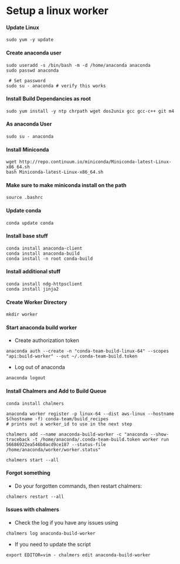 # Setup a linux worker

#### Update Linux

```
sudo yum -y update
```

#### Create anaconda user

```
sudo useradd -s /bin/bash -m -d /home/anaconda anaconda
sudo passwd anaconda

 # Set password
sudo su - anaconda # verify this works
```

#### Install Build Dependancies as root

```
sudo yum install -y ntp chrpath wget dos2unix gcc gcc-c++ git m4
```

#### As anaconda User

```
sudo su - anaconda
```
#### Install Miniconda

```
wget http://repo.continuum.io/miniconda/Miniconda-latest-Linux-x86_64.sh
bash Miniconda-latest-Linux-x86_64.sh
```

#### Make sure to make miniconda install on the path

```
source .bashrc
```

#### Update conda

```
conda update conda
```

#### Install base stuff

```
conda install anaconda-client
conda install anaconda-build
conda install -n root conda-build
```

#### Install additional stuff

```
conda install ndg-httpsclient
conda install jinja2
```

#### Create Worker Directory

```
mkdir worker
```

#### Start anaconda build worker

 * Create authorization token

```
anaconda auth --create -n "conda-team-build-linux-64" --scopes "api:build-worker" --out ~/.conda-team-build.token
```

 * Log out of anaconda

```
anaconda logout
```

#### Install Chalmers and Add to Build Queue

```
conda install chalmers

anaconda worker register -p linux-64 --dist aws-linux --hostname $(hostname -f) conda-team/build_recipes
# prints out a worker_id to use in the next step
```


```
chalmers add --name anaconda-build-worker -c "anaconda --show-traceback -t /home/anaconda/.conda-team-build.token worker run 56686922ea546b0acd9ce187 --status-file /home/anaconda/worker/worker.status"
```


```
chalmers start --all
```


#### Forgot something
 * Do your forgotten commands, then restart chalmers:
```
chalmers restart --all
```
#### Issues with chalmers

* Check the log if you have any issues using

```
chalmers log anaconda-build-worker
```

 * If you need to update the script

```
export EDITOR=vim - chalmers edit anaconda-build-worker
```
